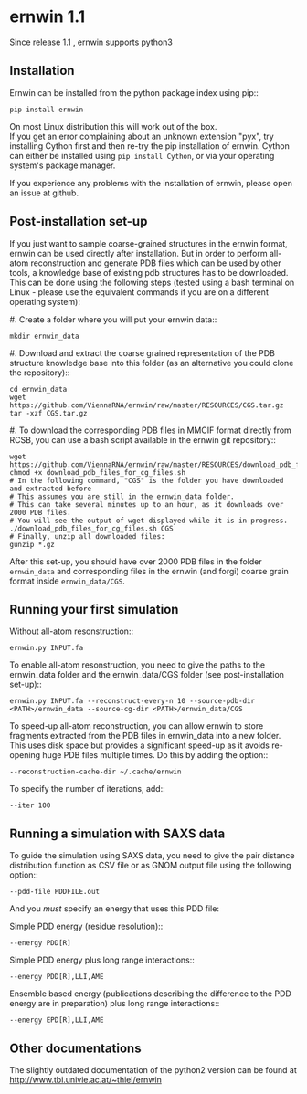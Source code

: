 ernwin 1.1
==========

Since release 1.1 , ernwin supports python3

Installation
------------

Ernwin can be installed from the python package index using pip::
    
    pip install ernwin

On most Linux distribution this will work out of the box.  
If you get an error complaining about an unknown extension "pyx", try 
installing Cython first and then re-try the pip installation of ernwin.
Cython can either be installed using `pip install Cython`, 
or via your operating system's package manager.

If you experience any problems with the installation of ernwin, 
please open an issue at github.

Post-installation set-up
------------------------

If you just want to sample coarse-grained structures in the ernwin format, 
ernwin can be used directly after installation.
But in order to perform all-atom reconstruction 
and generate PDB files which can be used by other tools, 
a knowledge base of existing pdb structures has to be downloaded.
This can be done using the following steps (tested using a bash terminal on Linux -
please use the equivalent commands if you are on a different operating system):

#. Create a folder where you will put your ernwin data::

    mkdir ernwin_data 

#. Download  and extract the coarse grained representation of the PDB structure 
   knowledge base into this folder (as an alternative you could clone the repository)::

    cd ernwin_data
    wget https://github.com/ViennaRNA/ernwin/raw/master/RESOURCES/CGS.tar.gz
    tar -xzf CGS.tar.gz

#. To download the corresponding PDB files in MMCIF format directly from RCSB, 
   you can use a bash script available in the ernwin git repository::

    wget https://github.com/ViennaRNA/ernwin/raw/master/RESOURCES/download_pdb_files_for_cg_files.sh
    chmod +x download_pdb_files_for_cg_files.sh
    # In the following command, "CGS" is the folder you have downloaded and extracted before
    # This assumes you are still in the ernwin_data folder.
    # This can take several minutes up to an hour, as it downloads over 2000 PDB files.
    # You will see the output of wget displayed while it is in progress.
    ./download_pdb_files_for_cg_files.sh CGS
    # Finally, unzip all downloaded files:
    gunzip *.gz

After this set-up, you should have over 2000 PDB files in the folder `ernwin_data` and corresponding files
in the ernwin (and forgi) coarse grain format inside `ernwin_data/CGS`.

Running your first simulation
-----------------------------

Without all-atom resonstruction::
 
    ernwin.py INPUT.fa

To enable all-atom resonstruction, you need to give the paths to the ernwin_data folder 
and the ernwin_data/CGS folder (see post-installation set-up)::

    ernwin.py INPUT.fa --reconstruct-every-n 10 --source-pdb-dir <PATH>/ernwin_data --source-cg-dir <PATH>/ernwin_data/CGS

To speed-up all-atom reconstruction, you can allow ernwin to store fragments extracted from the
PDB files in ernwin_data into a new folder. 
This uses disk space but provides a significant speed-up 
as it avoids re-opening huge PDB files multiple times.
Do this by adding the option::

    --reconstruction-cache-dir ~/.cache/ernwin

To specify the number of iterations, add::

    --iter 100

Running a simulation with SAXS data
-----------------------------------

To guide the simulation using SAXS data, you need to give the pair distance distribution function 
as CSV file or as GNOM output file using the following option::

    --pdd-file PDDFILE.out 

And you *must* specify an energy that uses this PDD file:

Simple PDD energy (residue resolution)::

    --energy PDD[R]

Simple PDD energy plus long range interactions::

    --energy PDD[R],LLI,AME

Ensemble based energy (publications describing the difference to the PDD energy are in preparation) plus long range interactions::

    --energy EPD[R],LLI,AME



Other documentations
--------------------

The slightly outdated documentation of the python2 version can be found at 
http://www.tbi.univie.ac.at/~thiel/ernwin